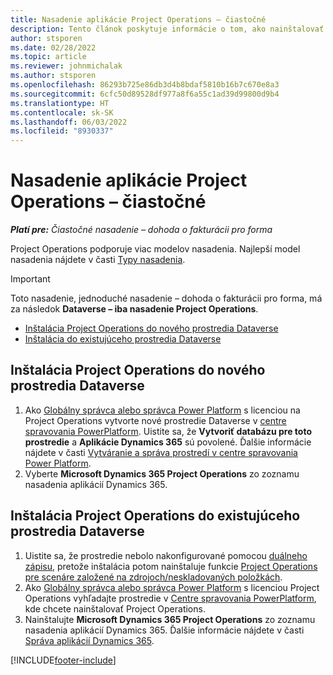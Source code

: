 ```yaml
---
title: Nasadenie aplikácie Project Operations – čiastočné
description: Tento článok poskytuje informácie o tom, ako nainštalovať jednoduché nasadenie Project Operations – dohoda o fakturácii pro forma.
author: stsporen
ms.date: 02/28/2022
ms.topic: article
ms.reviewer: johnmichalak
ms.author: stsporen
ms.openlocfilehash: 86293b725e86db3d4b8bdaf5810b16b7c670e8a3
ms.sourcegitcommit: 6cfc50d89528df977a8f6a55c1ad39d99800d9b4
ms.translationtype: HT
ms.contentlocale: sk-SK
ms.lasthandoff: 06/03/2022
ms.locfileid: "8930337"
---
```

# <a name="deploy-project-operations---lite"></a>Nasadenie aplikácie Project Operations – čiastočné

_**Platí pre:** Čiastočné nasadenie – dohoda o fakturácii pro forma_



Project Operations podporuje viac modelov nasadenia. Najlepší model nasadenia nájdete v časti [Typy nasadenia](determine-deployment-type.md).


> [!IMPORTANT]
> Toto nasadenie, jednoduché nasadenie – dohoda o fakturácii pro forma, má za následok **Dataverse – iba nasadenie Project Operations**.

- [Inštalácia Project Operations do nového prostredia Dataverse](#new)
- [Inštalácia do existujúceho prostredia Dataverse](#existing)



## <a name="install-project-operations-to-a-new-dataverse-environment"></a><a name="new"></a>Inštalácia Project Operations do nového prostredia Dataverse

1. Ako [Globálny správca alebo správca Power Platform](/power-platform/admin/global-service-administrators-can-administer-without-license) s licenciou na Project Operations vytvorte nové prostredie Dataverse v [centre spravovania PowerPlatform](https://admin.powerplatform.com). Uistite sa, že **Vytvoriť databázu pre toto prostredie** a **Aplikácie Dynamics 365** sú povolené. Ďalšie informácie nájdete v časti [Vytváranie a správa prostredí v centre spravovania Power Platform](/power-platform/admin/create-environment#create-an-environment-in-the-power-platform-admin-center).
2. Vyberte **Microsoft Dynamics 365 Project Operations** zo zoznamu nasadenia aplikácií Dynamics 365.


## <a name="install-project-operations-to-an-existing-dataverse-environment"></a><a name="existing"></a>Inštalácia Project Operations do existujúceho prostredia Dataverse
1. Uistite sa, že prostredie nebolo nakonfigurované pomocou [duálneho zápisu](/dynamics365/fin-ops-core/dev-itpro/data-entities/dual-write/dual-write-overview), pretože inštalácia potom nainštaluje funkcie [Project Operations pre scenáre založené na zdrojoch/neskladovaných položkách](project-operations-integrated-deployment-overview.md).
2. Ako [Globálny správca alebo správca Power Platform](/power-platform/admin/global-service-administrators-can-administer-without-license) s licenciou Project Operations vyhľadajte prostredie v [Centre spravovania PowerPlatform](https://admin.powerplatform.com), kde chcete nainštalovať Project Operations.
3. Nainštalujte **Microsoft Dynamics 365 Project Operations** zo zoznamu nasadenia aplikácií Dynamics 365. Ďalšie informácie nájdete v časti [Správa aplikácií Dynamics 365](/power-platform/admin/manage-apps).




[!INCLUDE[footer-include](../includes/footer-banner.md)]
